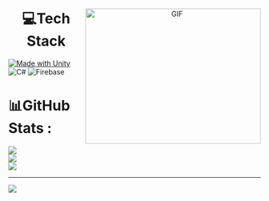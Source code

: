 <a target="_blank" align="center">
  <img align="right" top="500" height="270" width="350" alt="GIF" src="https://blog-api.unity.com/sites/default/files/2021-10/Unity-LogotypeIcon_Short_v6_0.gif">

# 💻Tech Stack
[![Made with Unity](https://img.shields.io/badge/Made%20with-Unity-57b9d3.svg?style=for-the-badge&logo=unity)](https://unity3d.com)
![C#](https://img.shields.io/badge/c%23-%23239120.svg?style=flat-square&logo=c-sharp&logoColor=white) ![Firebase](https://img.shields.io/badge/firebase-%23039BE5.svg?style=flat-square&logo=firebase)

# 📊GitHub Stats :
![](https://github-readme-stats.vercel.app/api?username=phammquan&theme=blueberry&hide_border=true&include_all_commits=true&count_private=false)<br/>
![](https://github-readme-streak-stats.herokuapp.com/?user=phammquan&theme=blueberry&hide_border=true)<br/>
![](https://github-readme-stats.vercel.app/api/top-langs/?username=phammquan&theme=blueberry&hide_border=true&include_all_commits=true&count_private=false&layout=compact)

---
[![](https://visitcount.itsvg.in/api?id=phammquan&icon=0&color=0)](https://visitcount.itsvg.in)
